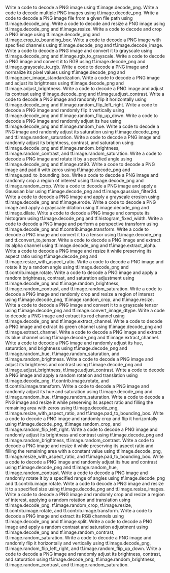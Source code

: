 Write a code to decode a PNG image using tf.image.decode_png.
Write a code to decode multiple PNG images using tf.image.decode_png.
Write a code to decode a PNG image file from a given file path using tf.image.decode_png.
Write a code to decode and resize a PNG image using tf.image.decode_png and tf.image.resize.
Write a code to decode and crop a PNG image using tf.image.decode_png and tf.image.crop_to_bounding_box.
Write a code to decode a PNG image with specified channels using tf.image.decode_png and tf.image.decode_image.
Write a code to decode a PNG image and convert it to grayscale using tf.image.decode_png and tf.image.rgb_to_grayscale.
Write a code to decode a PNG image and convert it to RGB using tf.image.decode_png and tf.image.grayscale_to_rgb.
Write a code to decode a PNG image and normalize its pixel values using tf.image.decode_png and tf.image.per_image_standardization.
Write a code to decode a PNG image and adjust its brightness using tf.image.decode_png and tf.image.adjust_brightness.
Write a code to decode a PNG image and adjust its contrast using tf.image.decode_png and tf.image.adjust_contrast.
Write a code to decode a PNG image and randomly flip it horizontally using tf.image.decode_png and tf.image.random_flip_left_right.
Write a code to decode a PNG image and randomly flip it vertically using tf.image.decode_png and tf.image.random_flip_up_down.
Write a code to decode a PNG image and randomly adjust its hue using tf.image.decode_png and tf.image.random_hue.
Write a code to decode a PNG image and randomly adjust its saturation using tf.image.decode_png and tf.image.random_saturation.
Write a code to decode a PNG image and randomly adjust its brightness, contrast, and saturation using tf.image.decode_png and tf.image.random_brightness, tf.image.random_contrast, and tf.image.random_saturation.
Write a code to decode a PNG image and rotate it by a specified angle using tf.image.decode_png and tf.image.rot90.
Write a code to decode a PNG image and pad it with zeros using tf.image.decode_png and tf.image.pad_to_bounding_box.
Write a code to decode a PNG image and randomly crop a region of interest using tf.image.decode_png and tf.image.random_crop.
Write a code to decode a PNG image and apply a Gaussian blur using tf.image.decode_png and tf.image.gaussian_filter2d.
Write a code to decode a PNG image and apply a grayscale erosion using tf.image.decode_png and tf.image.erode.
Write a code to decode a PNG image and apply a grayscale dilation using tf.image.decode_png and tf.image.dilate.
Write a code to decode a PNG image and compute its histogram using tf.image.decode_png and tf.histogram_fixed_width.
Write a code to decode a PNG image and perform a perspective transform using tf.image.decode_png and tf.contrib.image.transform.
Write a code to decode a PNG image and convert it to a tensor using tf.image.decode_png and tf.convert_to_tensor.
Write a code to decode a PNG image and extract its alpha channel using tf.image.decode_png and tf.image.extract_alpha.
Write a code to decode a PNG image and resize it while preserving its aspect ratio using tf.image.decode_png and tf.image.resize_with_aspect_ratio.
Write a code to decode a PNG image and rotate it by a random angle using tf.image.decode_png and tf.contrib.image.rotate.
Write a code to decode a PNG image and apply a random brightness, contrast, and saturation adjustment using tf.image.decode_png and tf.image.random_brightness, tf.image.random_contrast, and tf.image.random_saturation.
Write a code to decode a PNG image and randomly crop and resize a region of interest using tf.image.decode_png, tf.image.random_crop, and tf.image.resize.
Write a code to decode a PNG image and convert it to a grayscale tensor using tf.image.decode_png and tf.image.convert_image_dtype.
Write a code to decode a PNG image and extract its red channel using tf.image.decode_png and tf.image.extract_channel.
Write a code to decode a PNG image and extract its green channel using tf.image.decode_png and tf.image.extract_channel.
Write a code to decode a PNG image and extract its blue channel using tf.image.decode_png and tf.image.extract_channel.
Write a code to decode a PNG image and randomly adjust its hue, saturation, and brightness using tf.image.decode_png and tf.image.random_hue, tf.image.random_saturation, and tf.image.random_brightness.
Write a code to decode a PNG image and adjust its brightness and contrast using tf.image.decode_png and tf.image.adjust_brightness, tf.image.adjust_contrast.
Write a code to decode a PNG image and apply a random rotation and translation using tf.image.decode_png, tf.contrib.image.rotate, and tf.contrib.image.transform.
Write a code to decode a PNG image and randomly adjust its hue and saturation using tf.image.decode_png and tf.image.random_hue, tf.image.random_saturation.
Write a code to decode a PNG image and resize it while preserving its aspect ratio and filling the remaining area with zeros using tf.image.decode_png, tf.image.resize_with_aspect_ratio, and tf.image.pad_to_bounding_box.
Write a code to decode a PNG image and randomly crop and flip it horizontally using tf.image.decode_png, tf.image.random_crop, and tf.image.random_flip_left_right.
Write a code to decode a PNG image and randomly adjust its brightness and contrast using tf.image.decode_png and tf.image.random_brightness, tf.image.random_contrast.
Write a code to decode a PNG image and resize it while preserving its aspect ratio and filling the remaining area with a constant value using tf.image.decode_png, tf.image.resize_with_aspect_ratio, and tf.image.pad_to_bounding_box.
Write a code to decode a PNG image and randomly adjust its hue and contrast using tf.image.decode_png and tf.image.random_hue, tf.image.random_contrast.
Write a code to decode a PNG image and randomly rotate it by a specified range of angles using tf.image.decode_png and tf.contrib.image.rotate.
Write a code to decode a PNG image and resize it to a specified size using tf.image.decode_png and tf.image.resize_images.
Write a code to decode a PNG image and randomly crop and resize a region of interest, applying a random rotation and translation using tf.image.decode_png, tf.image.random_crop, tf.image.resize, tf.contrib.image.rotate, and tf.contrib.image.transform.
Write a code to decode a PNG image and extract its RGB channels using tf.image.decode_png and tf.image.split.
Write a code to decode a PNG image and apply a random contrast and saturation adjustment using tf.image.decode_png and tf.image.random_contrast, tf.image.random_saturation.
Write a code to decode a PNG image and randomly flip it horizontally and vertically using tf.image.decode_png, tf.image.random_flip_left_right, and tf.image.random_flip_up_down.
Write a code to decode a PNG image and randomly adjust its brightness, contrast, and saturation using tf.image.decode_png, tf.image.random_brightness, tf.image.random_contrast, and tf.image.random_saturation.